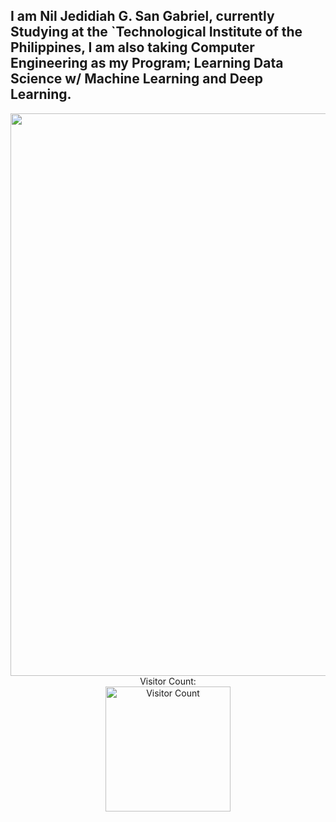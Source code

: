 ## I am **Nil Jedidiah G. San Gabriel**, currently Studying at the `Technological Institute of the Philippines, I am also taking Computer Engineering as my Program; Learning Data Science w/ Machine Learning and Deep Learning.

<p align="center">
    <img width="1600" height="900" src="https://art.pixilart.com/a676b07b4f05a68.gif" alt="Tarnished"><br>
    Visitor Count:
    <br><img width="200" src="https://profile-counter.glitch.me/{HuuuWasabe}/count.svg" alt="Visitor Count">
</p>


